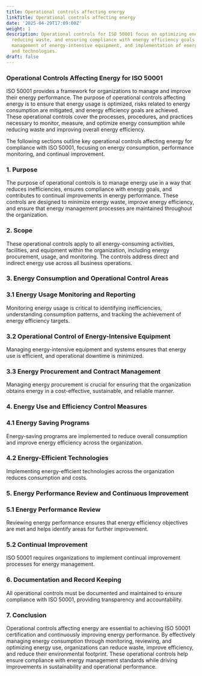 ```yaml
---
title: Operational controls affecting energy
linkTitle: Operational controls affecting energy
date: '2025-04-29T17:09:00Z'
weight: 1
description: Operational controls for ISO 50001 focus on optimizing energy usage,
  reducing waste, and ensuring compliance with energy efficiency goals through monitoring,
  management of energy-intensive equipment, and implementation of energy-saving programs
  and technologies.
draft: false
---
```



### Operational Controls Affecting Energy for ISO 50001

ISO 50001 provides a framework for organizations to manage and improve their energy performance. The purpose of operational controls affecting energy is to ensure that energy usage is optimized, risks related to energy consumption are mitigated, and energy efficiency goals are achieved. These operational controls cover the processes, procedures, and practices necessary to monitor, measure, and optimize energy consumption while reducing waste and improving overall energy efficiency.

The following sections outline key operational controls affecting energy for compliance with ISO 50001, focusing on energy consumption, performance monitoring, and continual improvement.

<!-- Unsupported block type: divider -->

### 1. Purpose

The purpose of operational controls is to manage energy use in a way that reduces inefficiencies, ensures compliance with energy goals, and contributes to continual improvements in energy performance. These controls are designed to minimize energy waste, improve energy efficiency, and ensure that energy management processes are maintained throughout the organization.

<!-- Unsupported block type: divider -->

### 2. Scope

These operational controls apply to all energy-consuming activities, facilities, and equipment within the organization, including energy procurement, usage, and monitoring. The controls address direct and indirect energy use across all business operations.

<!-- Unsupported block type: divider -->

### 3. Energy Consumption and Operational Control Areas

### 3.1 Energy Usage Monitoring and Reporting

Monitoring energy usage is critical to identifying inefficiencies, understanding consumption patterns, and tracking the achievement of energy efficiency targets.

### 3.2 Operational Control of Energy-Intensive Equipment

Managing energy-intensive equipment and systems ensures that energy use is efficient, and operational downtime is minimized.

### 3.3 Energy Procurement and Contract Management

Managing energy procurement is crucial for ensuring that the organization obtains energy in a cost-effective, sustainable, and reliable manner.

<!-- Unsupported block type: divider -->

### 4. Energy Use and Efficiency Control Measures

### 4.1 Energy Saving Programs

Energy-saving programs are implemented to reduce overall consumption and improve energy efficiency across the organization.

### 4.2 Energy-Efficient Technologies

Implementing energy-efficient technologies across the organization reduces consumption and costs.

<!-- Unsupported block type: divider -->

### 5. Energy Performance Review and Continuous Improvement

### 5.1 Energy Performance Review

Reviewing energy performance ensures that energy efficiency objectives are met and helps identify areas for further improvement.

### 5.2 Continual Improvement

ISO 50001 requires organizations to implement continual improvement processes for energy management.

<!-- Unsupported block type: divider -->

### 6. Documentation and Record Keeping

All operational controls must be documented and maintained to ensure compliance with ISO 50001, providing transparency and accountability.

<!-- Unsupported block type: divider -->

### 7. Conclusion

Operational controls affecting energy are essential to achieving ISO 50001 certification and continuously improving energy performance. By effectively managing energy consumption through monitoring, reviewing, and optimizing energy use, organizations can reduce waste, improve efficiency, and reduce their environmental footprint. These operational controls help ensure compliance with energy management standards while driving improvements in sustainability and operational performance.